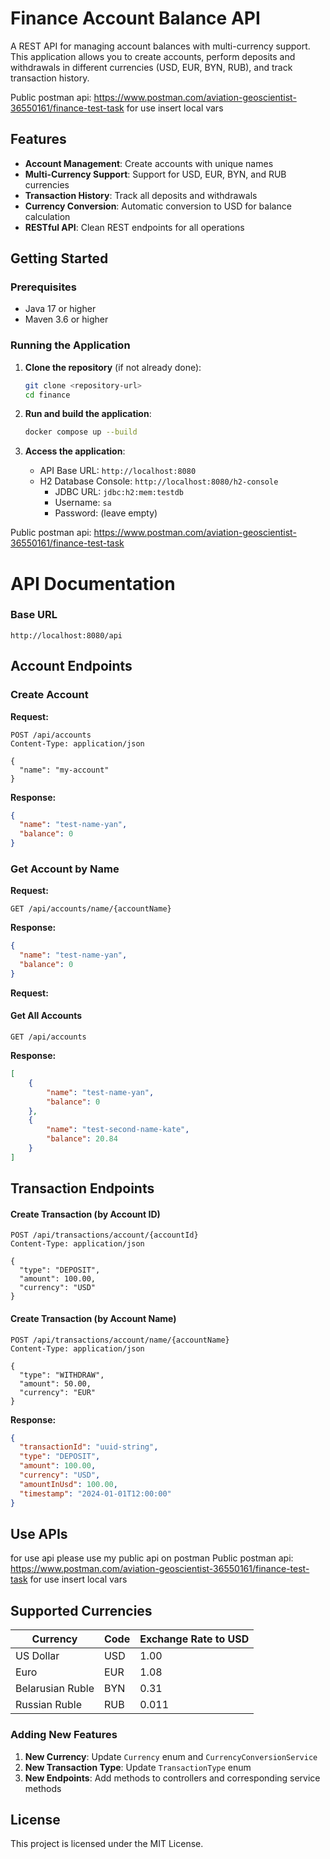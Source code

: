 # Finance Account Balance API

A REST API for managing account balances with multi-currency support. This application allows you to create accounts, perform deposits and withdrawals in different currencies (USD, EUR, BYN, RUB), and track transaction history.

Public postman api: https://www.postman.com/aviation-geoscientist-36550161/finance-test-task
for use insert local vars 

## Features

- **Account Management**: Create accounts with unique names
- **Multi-Currency Support**: Support for USD, EUR, BYN, and RUB currencies
- **Transaction History**: Track all deposits and withdrawals
- **Currency Conversion**: Automatic conversion to USD for balance calculation
- **RESTful API**: Clean REST endpoints for all operations


## Getting Started

### Prerequisites

- Java 17 or higher
- Maven 3.6 or higher

### Running the Application

1. **Clone the repository** (if not already done):
   ```bash
   git clone <repository-url>
   cd finance
   ```

2. **Run and build the application**:
   ```bash
   docker compose up --build
   ```

3. **Access the application**:
   - API Base URL: `http://localhost:8080`
   - H2 Database Console: `http://localhost:8080/h2-console`
     - JDBC URL: `jdbc:h2:mem:testdb`
     - Username: `sa`
     - Password: (leave empty)

Public postman api: https://www.postman.com/aviation-geoscientist-36550161/finance-test-task


# API Documentation

### Base URL
```
http://localhost:8080/api
```

## Account Endpoints

### Create Account
**Request:**
```http
POST /api/accounts
Content-Type: application/json

{
  "name": "my-account"
}
```

**Response:**
```json
{
  "name": "test-name-yan",
  "balance": 0
}
```

### Get Account by Name
**Request:**
```http
GET /api/accounts/name/{accountName}
```
**Response:**
```json
{
  "name": "test-name-yan",
  "balance": 0
}
```

**Request:**
#### Get All Accounts
```http
GET /api/accounts
```
**Response:**
```json
[
    {
        "name": "test-name-yan",
        "balance": 0
    },
    {
        "name": "test-second-name-kate",
        "balance": 20.84
    }
]
```

## Transaction Endpoints

#### Create Transaction (by Account ID)
```http
POST /api/transactions/account/{accountId}
Content-Type: application/json

{
  "type": "DEPOSIT",
  "amount": 100.00,
  "currency": "USD"
}
```

#### Create Transaction (by Account Name)
```http
POST /api/transactions/account/name/{accountName}
Content-Type: application/json

{
  "type": "WITHDRAW",
  "amount": 50.00,
  "currency": "EUR"
}
```

**Response:**
```json
{
  "transactionId": "uuid-string",
  "type": "DEPOSIT",
  "amount": 100.00,
  "currency": "USD",
  "amountInUsd": 100.00,
  "timestamp": "2024-01-01T12:00:00"
}
```
## Use APIs

for use api please use my public api on postman
Public postman api: https://www.postman.com/aviation-geoscientist-36550161/finance-test-task
for use insert local vars



## Supported Currencies

| Currency | Code | Exchange Rate to USD |
|----------|------|---------------------|
| US Dollar | USD | 1.00 |
| Euro | EUR | 1.08 |
| Belarusian Ruble | BYN | 0.31 |
| Russian Ruble | RUB | 0.011 |


### Adding New Features

1. **New Currency**: Update `Currency` enum and `CurrencyConversionService`
2. **New Transaction Type**: Update `TransactionType` enum
3. **New Endpoints**: Add methods to controllers and corresponding service methods

## License

This project is licensed under the MIT License.



